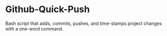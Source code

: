 # Github-Quick-Push
Bash script that adds, commits, pushes, and time-stamps project changes with a one-word command.
